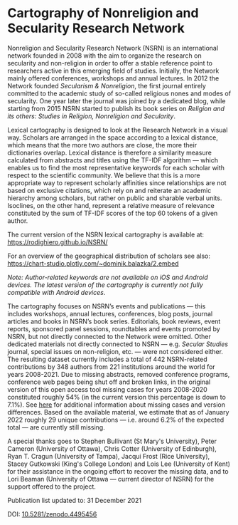 # Cartography of Nonreligion and Secularity Research Network

Nonreligion and Secularity Research Network (NSRN) is an international network founded in 2008 with the aim to organize the research on secularity and non-religion in order to offer a stable reference point to researchers active in this emerging field of studies. Initially, the Network mainly offered conferences, workshops and annual lectures. In 2012 the Network founded *Secularism & Nonreligion*, the first journal entirely committed to the academic study of so-called religious nones and modes of secularity. One year later the journal was joined by a dedicated blog, while starting from 2015 NSRN started to publish its book series on *Religion and its others: Studies in Religion, Nonreligion and Secularity*.

Lexical cartography is designed to look at the Research Network in a visual way. Scholars are arranged in the space according to a lexical distance, which means that the more two authors are close, the more their dictionaries overlap. Lexical distance is therefore a similarity measure calculated from abstracts and titles using the TF-IDF algorithm — which enables us to find the most representative keywords for each scholar with respect to the scientific community. We believe that this is a more appropriate way to represent scholarly affinities since relationships are not based on exclusive citations, which rely on and reiterate an academic hierarchy among scholars, but rather on public and sharable verbal units. Isoclines, on the other hand, represent a relative measure of relevance constituted by the sum of TF-IDF scores of the top 60 tokens of a given author.

The current version of the NSRN lexical cartography is available at: https://rodighiero.github.io/NSRN/

For an overview of the geographical distribution of scholars see also: https://chart-studio.plotly.com/~dominik.balazka/2.embed

*Note: Author-related keywords are not available on iOS and Android devices. The latest version of the cartography is currently not fully compatible with Android devices*.

The cartography focuses on NSRN’s events and publications — this includes workshops, annual lectures, conferences, blog posts, journal articles and books in NSRN’s book series. Editorials, book reviews, event reports, sponsored panel sessions, roundtables and events promoted by NSRN, but not directly connected to the Network were omitted. Other dedicated materials not directly connected to NSRN — e.g. *Secular Studies* journal, special issues on non-religion, etc. — were not considered either. The resulting dataset currently includes a total of 442 NSRN-related contributions by 348 authors from 221 institutions around the world for years 2008-2021. Due to missing abstracts, removed conference programs, conference web pages being shut off and broken links, in the original version of this open access tool missing cases for years 2008-2020 constituted roughly 54% (in the current version this percentage is down to 7.1%). See [here](https://chart-studio.plotly.com/~dominik.balazka/7) for additional information about missing cases and version differences. Based on the available material, we estimate that as of January 2022 roughly 29 unique contributions — i.e. around 6.2% of the expected total — are currently still missing.

A special thanks goes to Stephen Bullivant (St Mary's University), Peter Cameron (University of Ottawa), Chris Cotter (University of Edinburgh), Ryan T. Cragun (University of Tampa), Jacqui Frost (Rice University), Stacey Gutkowski (King's College London) and Lois Lee (University of Kent) for their assistance in the ongoing effort to recover the missing data, and to Lori Beaman (University of Ottawa — current director of NSRN) for the support offered to the project.

Publication list updated to: 31 December 2021

DOI: [10.5281/zenodo.4495456](https://doi.org/10.5281/zenodo.4495456)
